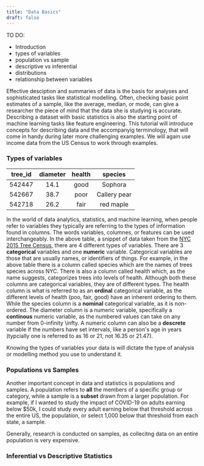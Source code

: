 ```yaml
---
title: "Data Basics"
draft: false
---
```


TO DO:
- Introduction
- types of variables
- population vs sample
- descriptive vs inferential
- distributions
- relationship between variables

Effective desciption and summaries of data is the basis for analyses and sophisticated tasks like statistical modelling. Often, checking basic point estimates of a sample, like the average, median, or mode, can give a researcher the piece of mind that the data she is studying is accurate. Describing a dataset with basic statistics is also the starting point of machine learning tasks like feature engineering. This tutorial will introduce concepts for describing data and the accompanyig terminology, that will come in handy during later more challenging examples. We will again use income data from the US Census to work through examples.


### Types of variables

**tree\_id**|**diameter**|**health**|**species**
:-----:|:-----:|:-----:|:-----:
542447|14.1|good|Sophora
542667|38.7|poor|Callery pear
542718|26.2|fair|red maple

In the world of data analytics, statistics, and machine learning, when people refer to variables they typically are referring to the types of information found in columns. The words variables, columnes, or features can be used interchangeably. In the above table, a snippet of data taken from the [NYC 2015 Tree Census](https://data.cityofnewyork.us/Environment/2015-Street-Tree-Census-Tree-Data/pi5s-9p35), there are 4 different types of variables. There are 3 **categorical** variables and one **numeric** variable. Categorical variables are those that are usually names, or identifiers of things. For example, in the above table there is a column called species which are the names of trees species across NYC. There is also a column called health which, as the name suggests, categorizes trees into levels of health. Although both these columns are categorical variables, they are of different types. The health column is what is referred to as an **ordinal** categorical variable, as the different levels of health (poo, fair, good) have an inherent ordering to them. While the species column is a **nominal** categorical variable, as it is non-ordered. The diameter column is a numeric variable, specifically a **continous** numeric variable, as the numbered values can take on any number from 0-infinity \infty. A numeric column can also be a **descrete** variable if the numbers have set intervals, like a person's age in years (typcially one is referred to as 16 or 21, not 16.35 or 21.47).

Knowing the types of variables your data is will dictate the type of analysis or modelling method you use to understand it.

### Populations vs Samples

Another important concept in data and statistics is populations and samples. A population refers to **all** the members of a specific group or category, while a sample is a **subset** drawn from a larger population. For example, if I wanted to study the impact of COVID-19 on adults earning below $50k, I could study every adult earning below that threshold across the entire US, the population, or select 1,000 below that threshold from each state, a sample.

Generally, research is conducted on samples, as collecitng data on an entire population is very expensive.

### Inferential vs Descriptive Statistics
